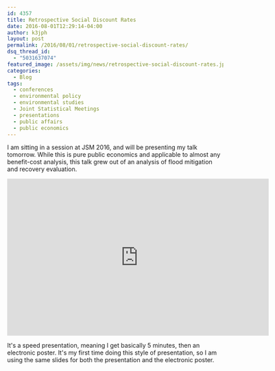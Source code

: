 ```yaml
---
id: 4357
title: Retrospective Social Discount Rates
date: 2016-08-01T12:29:14-04:00
author: k3jph
layout: post
permalink: /2016/08/01/retrospective-social-discount-rates/
dsq_thread_id:
  - "5031637074"
featured_image: /assets/img/news/retrospective-social-discount-rates.jpg
categories:
  - Blog
tags:
  - conferences
  - environmental policy
  - environmental studies
  - Joint Statistical Meetings
  - presentations
  - public affairs
  - public economics
---
```

I am sitting in a session at JSM 2016, and will be presenting my
talk tomorrow.  While this is pure public economics and applicable
to almost any benefit-cost analysis, this talk grew out of an
analysis of flood mitigation and recovery evaluation.

<iframe src='https://onedrive.live.com/embed?cid=C4DA866F3B02B780&resid=C4DA866F3B02B780%213691&authkey=AJh2oIeUxbWG8T0&em=2&wdAr=1.7777777777777777' width='610px' height='367px' frameborder='0'>This is an embedded <a target='_blank' href='https://office.com'>Microsoft Office</a> presentation, powered by <a target='_blank' href='https://office.com/webapps'>Office Online</a>.</iframe>

It's a speed presentation, meaning I get basically 5 minutes, then
an electronic poster.  It's my first time doing this style of
presentation, so I am using the same slides for both the presentation
and the electronic poster.

